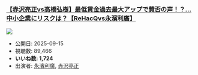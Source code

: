 ### [【赤沢亮正vs高橋弘樹】最低賃金過去最大アップで賛否の声！？...中小企業にリスクは？【ReHacQvs永濱利廣】](https://www.youtube.com/watch?v=zpHmYCN7l_4)
[![](https://img.youtube.com/vi/zpHmYCN7l_4/sddefault.jpg)](https://www.youtube.com/watch?v=zpHmYCN7l_4)
-   公開日: 2025-09-15
-   視聴数: 89,466
-   **いいね数: 1,724**
-   出演者: [永濱利廣](/rehacq_fan/people/永濱利廣 "wikilink"), [赤沢亮正](/rehacq_fan/people/赤沢亮正 "wikilink")
